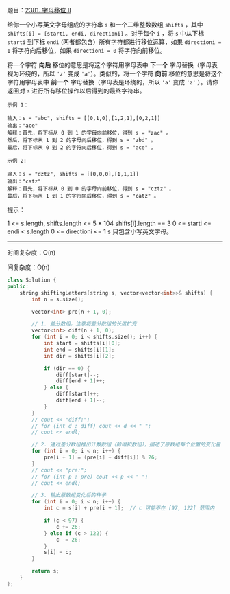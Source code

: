 题目：[2381. 字母移位 II](https://leetcode.cn/problems/shifting-letters-ii/)

给你一个小写英文字母组成的字符串 `s` 和一个二维整数数组 `shifts` ，其中 `shifts[i] = [starti, endi, directioni]` 。对于每个 `i` ，将 `s` 中从下标 `starti` 到下标 `endi` (两者都包含）所有字符都进行移位运算，如果 `directioni = 1` 将字符向后移位，如果 `directioni = 0` 将字符向前移位。

将一个字符 **向后** 移位的意思是将这个字符用字母表中 **下一个** 字母替换（字母表视为环绕的，所以 `'z'` 变成 `'a'`）。类似的，将一个字符 **向前** 移位的意思是将这个字符用字母表中 **前一个** 字母替换（字母表是环绕的，所以 `'a'` 变成 `'z'` ）。请你返回对 `s` 进行所有移位操作以后得到的最终字符串。

```
示例 1：

输入：s = "abc", shifts = [[0,1,0],[1,2,1],[0,2,1]]
输出："ace"
解释：首先，将下标从 0 到 1 的字母向前移位，得到 s = "zac" 。
然后，将下标从 1 到 2 的字母向后移位，得到 s = "zbd" 。
最后，将下标从 0 到 2 的字符向后移位，得到 s = "ace" 。

示例 2:

输入：s = "dztz", shifts = [[0,0,0],[1,1,1]]
输出："catz"
解释：首先，将下标从 0 到 0 的字母向前移位，得到 s = "cztz" 。
最后，将下标从 1 到 1 的字符向后移位，得到 s = "catz" 。
```

提示：

1 <= s.length, shifts.length <= 5 * 104
shifts[i].length == 3
0 <= starti <= endi < s.length
0 <= directioni <= 1
s 只包含小写英文字母。

---

时间复杂度：O(n)

间复杂度：O(n)

```c++
class Solution {
public:
    string shiftingLetters(string s, vector<vector<int>>& shifts) {
        int n = s.size();

        vector<int> pre(n + 1, 0);

        // 1. 差分数组，注意将差分数组的长度扩充
        vector<int> diff(n + 1, 0);
        for (int i = 0; i < shifts.size(); i++) {
            int start = shifts[i][0];
            int end = shifts[i][1];
            int dir = shifts[i][2];

            if (dir == 0) {
                diff[start]--;
                diff[end + 1]++;
            } else {
                diff[start]++;
                diff[end + 1]--;
            }
        }
        // cout << "diff:";
        // for (int d : diff) cout << d << " ";
        // cout << endl;

        // 2. 通过差分数组推出计数数组（前缀和数组），描述了原数组每个位置的变化量
        for (int i = 0; i < n; i++) {
            pre[i + 1] = (pre[i] + diff[i]) % 26;
        }
        // cout << "pre:";
        // for (int p : pre) cout << p << " ";
        // cout << endl;

        // 3. 输出原数组变化后的样子
        for (int i = 0; i < n; i++) {
            int c = s[i] + pre[i + 1];  // c 可能不在 [97, 122] 范围内

            if (c < 97) {
                c += 26;
            } else if (c > 122) {
                c -= 26;
            }
            s[i] = c;
        }

        return s;
    }
};
```

